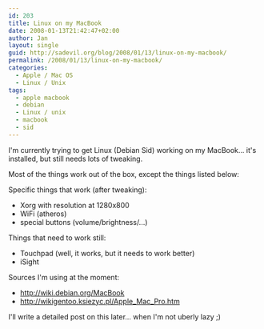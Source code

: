 ```yaml
---
id: 203
title: Linux on my MacBook
date: 2008-01-13T21:42:47+02:00
author: Jan
layout: single
guid: http://sadevil.org/blog/2008/01/13/linux-on-my-macbook/
permalink: /2008/01/13/linux-on-my-macbook/
categories:
  - Apple / Mac OS
  - Linux / Unix
tags:
  - apple macbook
  - debian
  - Linux / unix
  - macbook
  - sid
---
```

I'm currently trying to get Linux (Debian Sid) working on my MacBook... it's installed, but still needs lots of tweaking.

Most of the things work out of the box, except the things listed below:

Specific things that work (after tweaking):

  * Xorg with resolution at 1280x800
  * WiFi (atheros)
  * special buttons (volume/brightness/...)

Things that need to work still:

  * Touchpad (well, it works, but it needs to work better)
  * iSight

Sources I'm using at the moment:

  * <a href="http://wiki.debian.org/MacBook" target="_blank">http://wiki.debian.org/MacBook</a>
  * <a href="http://wikigentoo.ksiezyc.pl/Apple_Mac_Pro.htm" target="_blank">http://wikigentoo.ksiezyc.pl/Apple_Mac_Pro.htm</a>

I'll write a detailed post on this later... when I'm not uberly lazy ;)